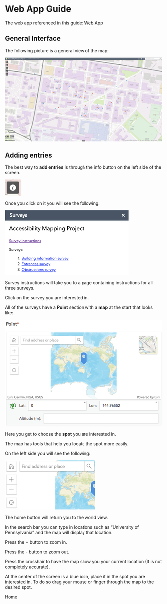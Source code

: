 # Web App Guide

The web app referenced in this guide: [Web App](https://upenn.maps.arcgis.com/apps/webappviewer/index.html?id=5d1072b3e8494466bb7c2f4adbf628c3)

## General Interface

The following picture is a general view of the map:

![General Interface](Images/GeneralMapView.png)

## Adding entries

The best way to **add entries** is through the info button on the left side of the screen.

![Info Button](Images/InfoButton.png)

Once you click on it you will see the following:

![Info Button Clicked](Images/InfoButtonClicked.png)

Survey instructions will take you to a page containing instructions for all three surveys.

Click on the survey you are interested in. 

All of the surveys have a **Point** section with a **map** at the start that looks like:

![Point Survey](Images/PointSurvey.png)

Here you get to choose the **spot** you are interested in. 

The map has tools that help you locate the spot more easily. 

On the left side you will see the following:

![Point Survey Left Side](Images/PointSurveyLeftSide.png)

The home button will return you to the world view.

In the search bar you can type in locations such as “University of Pennsylvania” and the map will display that location.

Press the + button to zoom in.

Press the - button to zoom out.

Press the crosshair to have the map show you your current location (It is not completely accurate).

At the center of the screen is a blue icon, place it in the spot you are interested in. To do so drag your mouse or finger through the map to the desired spot. 


[Home](http://AccessibilityMapping.github.io/AMP)
